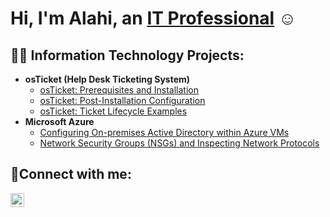 <h1>Hi, I'm Alahi, an <a href=https://linkedin.com/in/mahbub-alahi-08681011a/>IT Professional</a> ☺ </h1>

<h2>👨‍💻 Information Technology Projects:</h2>

- <b>osTicket (Help Desk Ticketing System)</b>
  - [osTicket: Prerequisites and Installation](https://github.com/mahbub-alahi/osticket-prereqs)
  - [osTicket: Post-Installation Configuration](https://github.com/mahbub-alahi/post-install-config)
  - [osTicket: Ticket Lifecycle Examples](https://github.com/mahbub-alahi/ticket-lifecycle)
- <b>Microsoft Azure</b>
  - [Configuring On-premises Active Directory within Azure VMs](https://github.com/mahbub-alahi/configure-ad)
  - [Network Security Groups (NSGs) and Inspecting Network Protocols](https://github.com/mahbub-alahi/azure-network-protocols)

<h2>🤳Connect with me:</h2>


[<img align="left" alt="Josh | LinkedIn" width="22px" src="https://cdn.jsdelivr.net/npm/simple-icons@v3/icons/linkedin.svg" />][linkedin]

  
[linkedin]: [https://linkedin.com/in/Josh](https://www.linkedin.com/in/mahbub-alahi-08681011a/)

